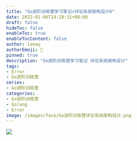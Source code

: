 ```yaml
---
title: "Go进阶训练营学习笔记☍评论系统架构设计6"
date: 2022-01-06T14:28:31+08:00
draft: false
hideToc: false
enableToc: true
enableTocContent: false
author: leoay
authorEmoji: 🎅
pinned: true
description: "Go进阶训练营学习笔记 评论系统架构设计"
tags:
- Error
- Go进阶训练营
series:
- Go进阶训练营
categories:
- Go进阶训练营
- Golang
- Error
image: /images/face/Go进阶训练营评论系统架构设计.png
---
```


![](https://pic4.zhimg.com/v2-683be6cff5288cd457d0241e4b760c6c)

